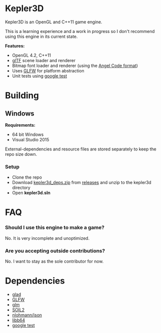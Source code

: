 # Kepler3D

Kepler3D is an OpenGL and C++11 game engine.

This is a learning experience and a work in progress so I don't recommend using this engine in its current state.

**Features:**

- OpenGL 4.2, C++11
- [glTF](https://github.com/KhronosGroup/glTF) scene loader and renderer
- Bitmap font loader and renderer (using the [Angel Code format](http://www.angelcode.com/products/bmfont/))
- Uses [GLFW](http://www.glfw.org/) for platform abstraction
- Unit tests using [google test](https://github.com/google/googletest)

# Building

## Windows

**Requirements:**

- 64 bit Windows
- Visual Studio 2015

External-dependencies and resource files are stored separately to keep the repo size down.

### Setup

- Clone the repo
- Download [kepler3d_deps.zip](https://github.com/dgough/kepler3d/releases/download/v0.0.4/kepler3d_deps.zip) from [releases](https://github.com/dgough/kepler3d/releases) and unzip to the kepler3d directory
- Open **kepler3d.sln**

# FAQ

### Should I use this engine to make a game?

No. It is very incomplete and unoptimized.

### Are you accepting outside contributions?

No. I want to stay as the sole contributor for now.

# Dependencies

- [glad](https://github.com/Dav1dde/glad)
- [GLFW](http://www.glfw.org/)
- [glm](http://glm.g-truc.net)
- [SOIL2](https://bitbucket.org/SpartanJ/soil2)
- [nlohmann/json](https://github.com/nlohmann/json)
- [libb64](http://libb64.sourceforge.net)
- [google test](https://github.com/google/googletest)
